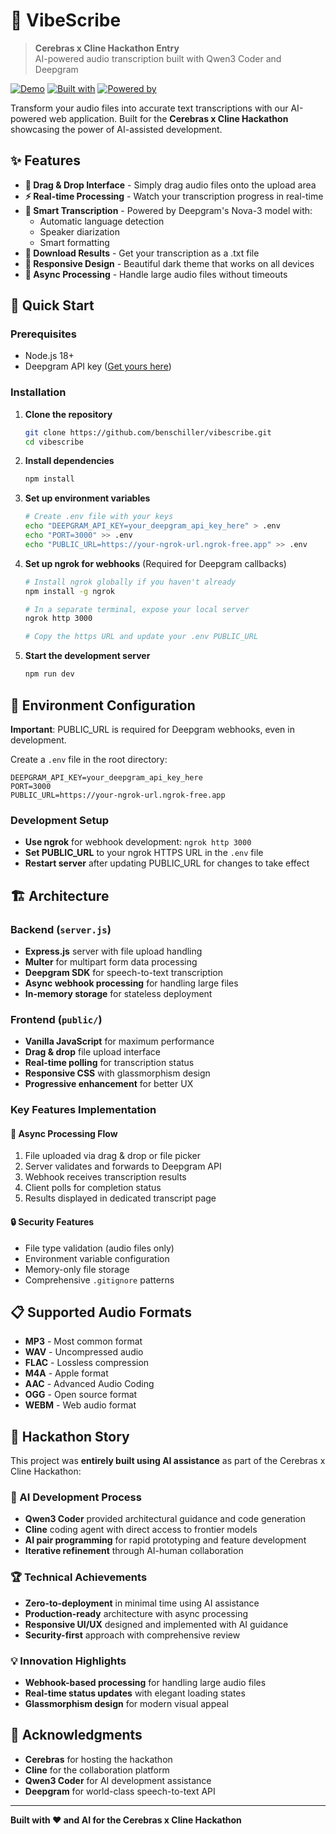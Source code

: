 # 🎵 VibeScribe

> **Cerebras x Cline Hackathon Entry**  
> AI-powered audio transcription built with Qwen3 Coder and Deepgram

[![Demo](https://img.shields.io/badge/Demo-Live-brightgreen)]() 
[![Built with](https://img.shields.io/badge/Built%20with-Qwen3%20Coder-blue)]()
[![Powered by](https://img.shields.io/badge/Powered%20by-Deepgram-purple)]()

Transform your audio files into accurate text transcriptions with our AI-powered web application. Built for the **Cerebras x Cline Hackathon** showcasing the power of AI-assisted development.

## ✨ Features

- **🎯 Drag & Drop Interface** - Simply drag audio files onto the upload area
- **⚡ Real-time Processing** - Watch your transcription progress in real-time
- **📝 Smart Transcription** - Powered by Deepgram's Nova-3 model with:
  - Automatic language detection
  - Speaker diarization
  - Smart formatting
- **💾 Download Results** - Get your transcription as a .txt file
- **📱 Responsive Design** - Beautiful dark theme that works on all devices
- **🔄 Async Processing** - Handle large audio files without timeouts

## 🚀 Quick Start

### Prerequisites
- Node.js 18+ 
- Deepgram API key ([Get yours here](https://deepgram.com))

### Installation

1. **Clone the repository**
   ```bash
   git clone https://github.com/benschiller/vibescribe.git
   cd vibescribe
   ```

2. **Install dependencies**
   ```bash
   npm install
   ```

3. **Set up environment variables**
   ```bash
   # Create .env file with your keys
   echo "DEEPGRAM_API_KEY=your_deepgram_api_key_here" > .env
   echo "PORT=3000" >> .env
   echo "PUBLIC_URL=https://your-ngrok-url.ngrok-free.app" >> .env
   ```

4. **Set up ngrok for webhooks** (Required for Deepgram callbacks)
   ```bash
   # Install ngrok globally if you haven't already
   npm install -g ngrok
   
   # In a separate terminal, expose your local server
   ngrok http 3000
   
   # Copy the https URL and update your .env PUBLIC_URL
   ```

5. **Start the development server**
   ```bash
   npm run dev
   ```

## 🔧 Environment Configuration

**Important**: PUBLIC_URL is required for Deepgram webhooks, even in development.

Create a `.env` file in the root directory:

```env
DEEPGRAM_API_KEY=your_deepgram_api_key_here
PORT=3000
PUBLIC_URL=https://your-ngrok-url.ngrok-free.app
```

### Development Setup
- **Use ngrok** for webhook development: `ngrok http 3000`
- **Set PUBLIC_URL** to your ngrok HTTPS URL in the `.env` file
- **Restart server** after updating PUBLIC_URL for changes to take effect

## 🏗️ Architecture

### Backend (`server.js`)
- **Express.js** server with file upload handling
- **Multer** for multipart form data processing  
- **Deepgram SDK** for speech-to-text transcription
- **Async webhook processing** for handling large files
- **In-memory storage** for stateless deployment

### Frontend (`public/`)
- **Vanilla JavaScript** for maximum performance
- **Drag & drop** file upload interface
- **Real-time polling** for transcription status
- **Responsive CSS** with glassmorphism design
- **Progressive enhancement** for better UX

### Key Features Implementation

#### 🎯 Async Processing Flow
1. File uploaded via drag & drop or file picker
2. Server validates and forwards to Deepgram API
3. Webhook receives transcription results
4. Client polls for completion status
5. Results displayed in dedicated transcript page

#### 🔒 Security Features
- File type validation (audio files only)
- Environment variable configuration
- Memory-only file storage
- Comprehensive `.gitignore` patterns

## 📋 Supported Audio Formats

- **MP3** - Most common format
- **WAV** - Uncompressed audio
- **FLAC** - Lossless compression
- **M4A** - Apple format
- **AAC** - Advanced Audio Coding
- **OGG** - Open source format
- **WEBM** - Web audio format

## 🎯 Hackathon Story

This project was **entirely built using AI assistance** as part of the Cerebras x Cline Hackathon:

### 🤖 AI Development Process
- **Qwen3 Coder** provided architectural guidance and code generation
- **Cline** coding agent with direct access to frontier models
- **AI pair programming** for rapid prototyping and feature development
- **Iterative refinement** through AI-human collaboration

### 🏆 Technical Achievements
- **Zero-to-deployment** in minimal time using AI assistance
- **Production-ready** architecture with async processing
- **Responsive UI/UX** designed and implemented with AI guidance
- **Security-first** approach with comprehensive review

### 💡 Innovation Highlights
- **Webhook-based processing** for handling large audio files
- **Real-time status updates** with elegant loading states
- **Glassmorphism design** for modern visual appeal

## 🙏 Acknowledgments

- **Cerebras** for hosting the hackathon
- **Cline** for the collaboration platform  
- **Qwen3 Coder** for AI development assistance
- **Deepgram** for world-class speech-to-text API

---

**Built with ❤️ and AI for the Cerebras x Cline Hackathon**
